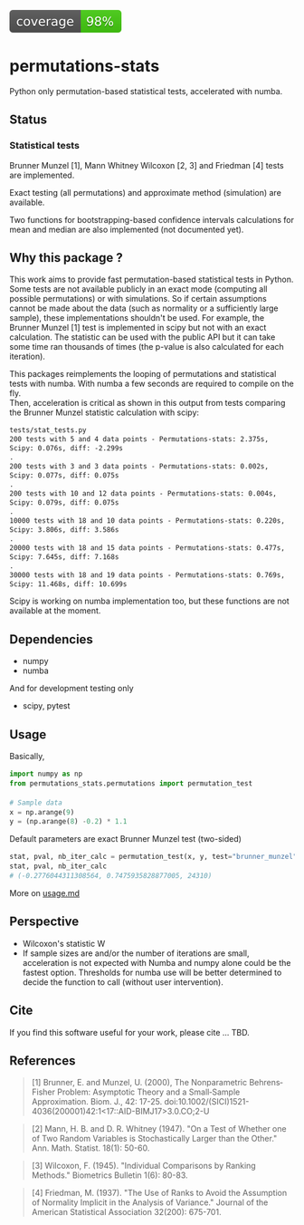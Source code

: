 ![coverage](.github/coverage.svg)
# permutations-stats
Python only permutation-based statistical tests, accelerated with numba.
## Status
### Statistical tests
Brunner Munzel [1], Mann Whitney Wilcoxon [2, 3] and Friedman [4] tests are
implemented.

Exact testing (all permutations) and approximate method (simulation) are available.

Two functions for bootstrapping-based confidence intervals calculations for
mean and median are also implemented (not documented yet).

## Why this package ?
This work aims to provide fast permutation-based statistical tests in Python.
Some tests are not available publicly in an exact mode (computing all
possible permutations) or with simulations. So if certain assumptions cannot be
made about the data (such as normality or a sufficiently large sample), these
implementations shouldn't be used.
For example, the Brunner Munzel [1] test is implemented in scipy but not with
an exact calculation. The statistic can be used with the public API but it can
take some time ran thousands of times (the p-value is also calculated for each
iteration).  

This packages reimplements the looping of permutations and statistical tests
with numba. With numba a few seconds are required to compile on the fly.  
Then, acceleration is critical as shown in this output from tests comparing the
Brunner Munzel statistic calculation with scipy:

```
tests/stat_tests.py
200 tests with 5 and 4 data points - Permutations-stats: 2.375s, Scipy: 0.076s, diff: -2.299s
.
200 tests with 3 and 3 data points - Permutations-stats: 0.002s, Scipy: 0.077s, diff: 0.075s
.
200 tests with 10 and 12 data points - Permutations-stats: 0.004s, Scipy: 0.079s, diff: 0.075s
.
10000 tests with 18 and 10 data points - Permutations-stats: 0.220s, Scipy: 3.806s, diff: 3.586s
.
20000 tests with 18 and 15 data points - Permutations-stats: 0.477s, Scipy: 7.645s, diff: 7.168s
.
30000 tests with 18 and 19 data points - Permutations-stats: 0.769s, Scipy: 11.468s, diff: 10.699s
```

Scipy is working on numba implementation too, but these functions are not
available at the moment.

## Dependencies
* numpy
* numba

And for development testing only
* scipy, pytest

## Usage
Basically,
```python
import numpy as np
from permutations_stats.permutations import permutation_test

# Sample data
x = np.arange(9)
y = (np.arange(8) -0.2) * 1.1
```
Default parameters are exact Brunner Munzel test (two-sided)

```python
stat, pval, nb_iter_calc = permutation_test(x, y, test="brunner_munzel")
stat, pval, nb_iter_calc
# (-0.2776044311308564, 0.7475935828877005, 24310)
```

More on [usage.md](usage.md)

## Perspective
* Wilcoxon's statistic W
* If sample sizes are and/or the number of iterations are small, acceleration is
not expected with Numba and numpy alone could be the fastest option. Thresholds
for numba use will be better determined to decide the function to call
(without user intervention).

## Cite
If you find this software useful for your work, please cite ... TBD.

## References
> [1] Brunner, E. and Munzel, U. (2000), The Nonparametric Behrens‐Fisher
> Problem: Asymptotic Theory and a Small‐Sample Approximation. Biom. J., 42:
> 17-25. doi:10.1002/(SICI)1521-4036(200001)42:1<17::AID-BIMJ17>3.0.CO;2-U

> [2] Mann, H. B. and D. R. Whitney (1947). "On a Test of Whether one of Two
> Random Variables is Stochastically Larger than the Other." Ann. Math. Statist.
> 18(1): 50-60.

> [3] Wilcoxon, F. (1945). "Individual Comparisons by Ranking Methods."
> Biometrics Bulletin 1(6): 80-83.

> [4] Friedman, M. (1937). "The Use of Ranks to Avoid the Assumption of
> Normality Implicit in the Analysis of Variance."
> Journal of the American Statistical Association 32(200): 675-701.
